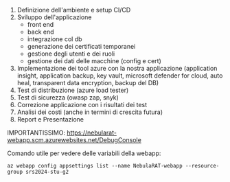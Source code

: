 1) Definizione dell'ambiente e setup CI/CD
2) Sviluppo dell'applicazione
	- front end
	- back end
	- integrazione col db
	- generazione dei certificati temporanei
	- gestione degli utenti e dei ruoli
	- gestione dei dati delle macchine (config e cert)
3) Implementazione dei tool azure con la nostra applicazione (application insight, application backup, key vault, microsoft defender for cloud, auto heal, transparent data encryption, backup del DB)
4) Test di distribuzione (azure load tester)
5) Test di sicurezza (owasp zap, snyk)
6) Correzione applicazione con i risultati dei test
7) Analisi dei costi (anche in termini di crescita futura)
8) Report e Presentazione



IMPORTANTISSIMO: https://nebularat-webapp.scm.azurewebsites.net/DebugConsole

Comando utile per vedere delle variabili della webapp: 
```
az webapp config appsettings list --name NebulaRAT-webapp --resource-group srs2024-stu-g2
```
